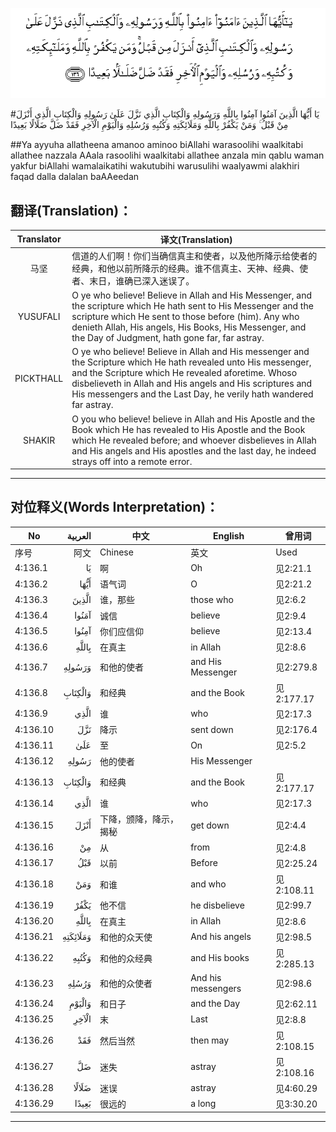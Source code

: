 ![004:136](images/004_136.gif)

#يَا أَيُّهَا الَّذِينَ آمَنُوا آمِنُوا بِاللَّهِ وَرَسُولِهِ وَالْكِتَابِ الَّذِي نَزَّلَ عَلَىٰ رَسُولِهِ وَالْكِتَابِ الَّذِي أَنْزَلَ مِنْ قَبْلُ ۚ وَمَنْ يَكْفُرْ بِاللَّهِ وَمَلَائِكَتِهِ وَكُتُبِهِ وَرُسُلِهِ وَالْيَوْمِ الْآخِرِ فَقَدْ ضَلَّ ضَلَالًا بَعِيدًا 

##Ya ayyuha allatheena amanoo aminoo biAllahi warasoolihi waalkitabi allathee nazzala AAala rasoolihi waalkitabi allathee anzala min qablu waman yakfur biAllahi wamalaikatihi wakutubihi warusulihi waalyawmi alakhiri faqad dalla dalalan baAAeedan 

## 翻译(Translation)：

| Translator | 译文(Translation)                                            |
| :--------: | ------------------------------------------------------------ |
|    马坚    | 信道的人们啊！你们当确信真主和使者，以及他所降示给使者的经典，和他以前所降示的经典。谁不信真主、天神、经典、使者、末日，谁确已深入迷误了。 |
|  YUSUFALI  | O ye who believe! Believe in Allah and His Messenger, and the scripture which He hath sent to His Messenger and the scripture which He sent to those before (him). Any who denieth Allah, His angels, His Books, His Messenger, and the Day of Judgment, hath gone far, far astray. |
| PICKTHALL  | O ye who believe! Believe in Allah and His messenger and the Scripture which He hath revealed unto His messenger, and the Scripture which He revealed aforetime. Whoso disbelieveth in Allah and His angels and His scriptures and His messengers and the Last Day, he verily hath wandered far astray. |
|   SHAKIR   | O you who believe! believe in Allah and His Apostle and the Book which He has revealed to His Apostle and the Book which He revealed before; and whoever disbelieves in Allah and His angels and His apostles and the last day, he indeed strays off into a remote error. |

---

## 对位释义(Words Interpretation)：

| No   | العربية | 中文    | English | 曾用词 |
| ---- | ------: | ------- | ------- | ------ |
| 序号 |    阿文 | Chinese | 英文    | Used   |
| 4:136.1  | يَا       | 啊                     | Oh                 | 见2:21.1   |
| 4:136.2  | أَيُّهَا     | 语气词                 | O                  | 见2:21.2   |
| 4:136.3  | الَّذِينَ    | 谁，那些               | those who          | 见2:6.2    |
| 4:136.4  | آمَنُوا    | 诚信                   | believe            | 见2:9.4    |
| 4:136.5  | آمِنُوا    | 你们应信仰             | believe            | 见2:13.4   |
| 4:136.6  | بِاللَّهِ    | 在真主                 | in Allah           | 见2:8.6    |
| 4:136.7  | وَرَسُولِهِ   | 和他的使者             | and His Messenger  | 见2:279.8  |
| 4:136.8  | وَالْكِتَابِ  | 和经典                 | and the Book       | 见2:177.17 |
| 4:136.9  | الَّذِي     | 谁                     | who                | 见2:17.3   |
| 4:136.10 | نَزَّلَ      | 降示                   | sent down          | 见2:176.4  |
| 4:136.11 | عَلَىٰ      | 至                     | On                 | 见2:5.2    |
| 4:136.12 | رَسُولِهِ    | 他的使者               | His Messenger      |            |
| 4:136.13 | وَالْكِتَابِ  | 和经典                 | and the Book       | 见2:177.17 |
| 4:136.14 | الَّذِي     | 谁                     | who                | 见2:17.3   |
| 4:136.15 | أَنْزَلَ     | 下降，颁降，降示，揭秘 | get down           | 见2:4.4    |
| 4:136.16 | مِنْ       | 从                     | from               | 见2:4.8    |
| 4:136.17 | قَبْلُ      | 以前                   | Before             | 见2:25.24  |
| 4:136.18 | وَمَنْ      | 和谁                   | and who            | 见2:108.11 |
| 4:136.19 | يَكْفُرْ     | 他不信                 | he disbelieve      | 见2:99.7   |
| 4:136.20 | بِاللَّهِ    | 在真主                 | in Allah           | 见2:8.6    |
| 4:136.21 | وَمَلَائِكَتِهِ | 和他的众天使           | And his angels     | 见2:98.5   |
| 4:136.22 | وَكُتُبِهِ    | 和他的众经典           | and His books      | 见2:285.13 |
| 4:136.23 | وَرُسُلِهِ    | 和他的众使者           | And his messengers | 见2:98.6   |
| 4:136.24 | وَالْيَوْمِ   | 和日子                 | and the Day        | 见2:62.11  |
| 4:136.25 | الْآخِرِ    | 末                     | Last               | 见2:8.8    |
| 4:136.26 | فَقَدْ      | 然后当然               | then may           | 见2:108.15 |
| 4:136.27 | ضَلَّ       | 迷失                   | astray             | 见2:108.16 |
| 4:136.28 | ضَلَالًا    | 迷误                   | astray             | 见4:60.29  |
| 4:136.29 | بَعِيدًا    | 很远的                 | a long             | 见3:30.20  |

---
